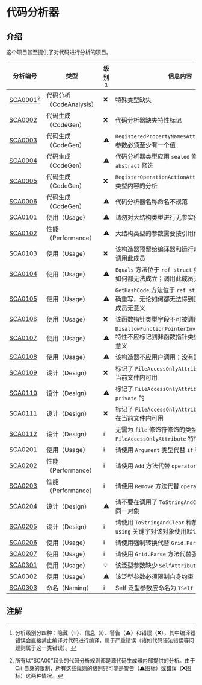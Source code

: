 # 代码分析器

## 介绍

这个项目甚至提供了对代码进行分析的项目。

| 分析编号               | 类型                     | 级别[^1] | 信息内容                                                     |
| ---------------------- | ------------------------ | -------- | ------------------------------------------------------------ |
| [SCA0001](sca0001)[^2] | 代码分析（CodeAnalysis） | ❌        | 特殊类型缺失                                                 |
| [SCA0002](sca0002)     | 代码生成（CodeGen）      | ❌        | 代码分析器缺失特性标记                                       |
| [SCA0003](sca0003)     | 代码生成（CodeGen）      | ⚠        | `RegisteredPropertyNamesAttribute` 的第二个参数必须至少有一个值 |
| [SCA0004](sca0004)     | 代码生成（CodeGen）      | ⚠        | 代码分析器类型应用 `sealed` 修饰，并且不能用 `abstract` 修饰 |
| [SCA0005](sca0005)     | 代码生成（CodeGen）      | ❌        | `RegisterOperationActionAttribute` 不支持该类型内容的分析    |
| [SCA0006](sca0006)     | 代码生成（CodeGen）      | ⚠        | 代码分析器名称命名不规范                                     |
| [SCA0101](sca0101)     | 使用（Usage）            | ⚠        | 请勿对大结构类型进行无参实例化                               |
| [SCA0102](sca0102)     | 性能（Performance）      | ⚠        | 大结构类型的参数需要按引用传递                               |
| [SCA0103](sca0103)     | 使用（Usage）            | ❌        | 该构造器预留给编译器和运行时调用，用户不应调用此成员         |
| [SCA0104](sca0104)     | 使用（Usage）            | ⚠        | `Equals` 方法位于 `ref struct` 类型的重写，无论如何都无法成立；调用此成员无意义 |
| [SCA0105](sca0105)     | 使用（Usage）            | ⚠        | `GetHashCode` 方法位于 `ref struct` 类型尚未正确重写，无论如何都无法得到正确结果；调用此成员无意义 |
| [SCA0106](sca0106)     | 使用（Usage）            | ❌        | 该函数指针类型字段不可被调用                                 |
| [SCA0107](sca0107)     | 使用（Usage）            | ⚠        | `DisallowFunctionPointerInvocationAttribute` 特性不应标记到非函数指针类型的字段上；没有意义 |
| [SCA0108](sca0108)     | 使用（Usage）            | ⚠        | 该构造器不应用户调用；没有意义                               |
| [SCA0109](sca0109)     | 设计（Design）           | ❌        | 标记了 `FileAccessOnlyAttribute` 的字段只能在当前文件内可用  |
| [SCA0110](sca0110)     | 设计（Design）           | ⚠        | 标记了 `FileAccessOnlyAttribute` 的字段不能是 `private` 的   |
| [SCA0111](sca0111)     | 设计（Design）           | ❌        | 标记了 `FileAccessOnlyAttribute` 的构造器只能在当前文件内可用 |
| [SCA0112](sca0112)     | 设计（Design）           | ℹ        | 无需为 `file` 修饰符修饰的类型的成员使用 `FileAccessOnlyAttribute` 特性 |
| SCA0201                | 使用（Usage）            | ℹ        | 请使用 `Argument` 类型代替 `if` 判断                         |
| [SCA0202](sca0202)     | 性能（Performance）      | ℹ        | 请使用 `Add` 方法代替 `operator +` 运算符                    |
| [SCA0203](sca0203)     | 性能（Performance）      | ℹ        | 请使用 `Remove` 方法代替 `operator -` 运算符                 |
| [SCA0204](sca0204)     | 设计（Design）           | ⚠        | 请不要在调用了 `ToStringAndClear` 之后仍使用同一对象         |
| [SCA0205](sca0205)     | 设计（Design）           | ℹ        | 请使用 `ToStringAndClear` 释放内存；请勿使用 `using` 关键字对该对象使用默认的释放行为 |
| [SCA0206](sca0206)     | 使用（Usage）            | ℹ        | 请使用强制转换代替 `Grid.Parse` 方法                         |
| [SCA0207](sca0207)     | 使用（Usage）            | ℹ        | 请使用 `Grid.Parse` 方法代替强制转换                         |
| [SCA0301](sca0301)     | 使用（Usage）            | 💡        | 该泛型参数缺少 `SelfAttribute` 特性                          |
| [SCA0302](sca0302)     | 使用（Usage）            | ⚠        | 该泛型参数必须限制自身约束                                   |
| [SCA0303](sca0303)     | 命名（Naming）           | ℹ        | Self 泛型参数应命名为 `TSelf`                                |

## 注解

[^1]: 分析级别分四种：隐藏（💡）、信息（ℹ）、警告（⚠）和错误（❌），其中编译器错误会直接禁止编译对代码进行编译，属于严重错误（诸如代码语法错误等问题则属于这一类错误）。
[^2]: 所有以“SCA00”起头的代码分析规则都是源代码生成器内部提供的分析。由于 C# 自身的限制，所有这些规则的级别只可能是警告（⚠图标）或错误（❌图标）这两种情况。
